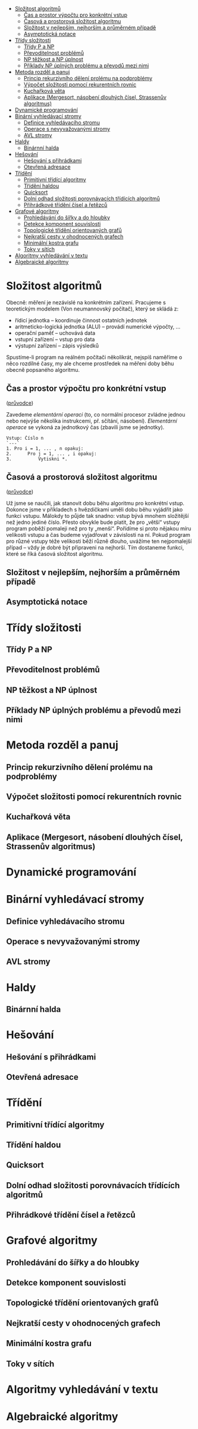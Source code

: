 - [Složitost algoritmů](#složitost-algoritmů)
  - [Čas a prostor výpočtu pro konkrétní vstup](#čas-a-prostor-výpočtu-pro-konkrétní-vstup)
  - [Časová a prostorová složitost algoritmu](#časová-a-prostorová-složitost-algoritmu)
  - [Složitost v nejlepším, nejhorším a průměrném případě](#složitost-v-nejlepším-nejhorším-a-průměrném-případě)
  - [Asymptotická notace](#asymptotická-notace)
- [Třídy složitosti](#třídy-složitosti)
  - [Třídy P a NP](#třídy-p-a-np)
  - [Převoditelnost problémů](#převoditelnost-problémů)
  - [NP těžkost a NP úplnost](#np-těžkost-a-np-úplnost)
  - [Příklady NP úplných problému a převodů mezi nimi](#příklady-np-úplných-problému-a-převodů-mezi-nimi)
- [Metoda rozděl a panuj](#metoda-rozděl-a-panuj)
  - [Princip rekurzivního dělení prolému na podproblémy](#princip-rekurzivního-dělení-prolému-na-podproblémy)
  - [Výpočet složitosti pomocí rekurentních rovnic](#výpočet-složitosti-pomocí-rekurentních-rovnic)
  - [Kuchařková věta](#kuchařková-věta)
  - [Aplikace (Mergesort, násobení dlouhých čísel, Strassenův algoritmus)](#aplikace-mergesort-násobení-dlouhých-čísel-strassenův-algoritmus)
- [Dynamické programování](#dynamické-programování)
- [Binární vyhledávací stromy](#binární-vyhledávací-stromy)
  - [Definice vyhledávacího stromu](#definice-vyhledávacího-stromu)
  - [Operace s nevyvažovanými stromy](#operace-s-nevyvažovanými-stromy)
  - [AVL stromy](#avl-stromy)
- [Haldy](#haldy)
  - [Binárnní halda](#binárnní-halda)
- [Hešování](#hešování)
  - [Hešování s přihrádkami](#hešování-s-přihrádkami)
  - [Otevřená adresace](#otevřená-adresace)
- [Třídění](#třídění)
  - [Primitivní třídící algoritmy](#primitivní-třídící-algoritmy)
  - [Třídění haldou](#třídění-haldou)
  - [Quicksort](#quicksort)
  - [Dolní odhad složitosti porovnávacích třídících algoritmů](#dolní-odhad-složitosti-porovnávacích-třídících-algoritmů)
  - [Přihrádkové třídění čísel a řetězců](#přihrádkové-třídění-čísel-a-řetězců)
- [Grafové algoritmy](#grafové-algoritmy)
  - [Prohledávání do šířky a do hloubky](#prohledávání-do-šířky-a-do-hloubky)
  - [Detekce komponent souvislosti](#detekce-komponent-souvislosti)
  - [Topologické třídění orientovaných grafů](#topologické-třídění-orientovaných-grafů)
  - [Nejkratší cesty v ohodnocených grafech](#nejkratší-cesty-v-ohodnocených-grafech)
  - [Minimální kostra grafu](#minimální-kostra-grafu)
  - [Toky v sítích](#toky-v-sítích)
- [Algoritmy vyhledávání v textu](#algoritmy-vyhledávání-v-textu)
- [Algebraické algoritmy](#algebraické-algoritmy)

# Složitost algoritmů

Obecně: měření je nezávislé na konkrétním zařízení. Pracujeme s teoretickým modelem (Von neumannovský počítač), který se skládá z:

- řídicí jednotka – koordinuje činnost ostatních jednotek
- aritmeticko-logická jednotka (ALU) – provádí numerické výpočty, ...
- operační paměť – uchovává data
- vstupní zařízení – vstup pro data
- výstupní zařízení – zápis výsledků

Spustíme-li program na reálném počítači několikrát, nejspíš naměříme o něco rozdílné časy, my ale chceme prostředek na měření doby běhu obecně popsaného algoritmu.

## Čas a prostor výpočtu pro konkrétní vstup

([průvodce](http://pruvodce.ucw.cz/static/pruvodce.pdf#page=42))

Zavedeme _elementární operaci_ (to, co normální procesor
zvládne jednou nebo nejvýše několika instrukcemi, př. sčítání, násobení). _Elementární operace_ se vykoná za jednotkový čas (zbavili jsme se jednotky).

```
Vstup: Číslo n
`---`
1. Pro i = 1, ... , n opakuj:
2.      Pro j = 1, ... , i opakuj:
3.          Vytiskni *.

```

## Časová a prostorová složitost algoritmu

([průvodce](http://pruvodce.ucw.cz/static/pruvodce.pdf#page=46))

Už jsme se naučili, jak stanovit dobu běhu algoritmu pro konkrétní vstup. Dokonce jsme
v příkladech s hvězdičkami uměli dobu běhu vyjádřit jako funkci vstupu. Málokdy to
půjde tak snadno: vstup bývá mnohem složitější než jedno jediné číslo. Přesto obvykle
bude platit, že pro „větší“ vstupy program poběží pomaleji než pro ty „menší“.
Pořídíme si proto nějakou míru velikosti vstupu a čas budeme vyjadřovat v závislosti
na ní. Pokud program pro různé vstupy téže velikosti běží různě dlouho, uvážíme ten
nejpomalejší případ – vždy je dobré být připraveni na nejhorší. Tím dostaneme funkci,
které se říká časová složitost algoritmu.

## Složitost v nejlepším, nejhorším a průměrném případě

## Asymptotická notace

# Třídy složitosti

## Třídy P a NP

## Převoditelnost problémů

## NP těžkost a NP úplnost

## Příklady NP úplných problému a převodů mezi nimi

# Metoda rozděl a panuj

## Princip rekurzivního dělení prolému na podproblémy

## Výpočet složitosti pomocí rekurentních rovnic

## Kuchařková věta

## Aplikace (Mergesort, násobení dlouhých čísel, Strassenův algoritmus)

# Dynamické programování

# Binární vyhledávací stromy

## Definice vyhledávacího stromu

## Operace s nevyvažovanými stromy

## AVL stromy

# Haldy

## Binárnní halda

# Hešování

## Hešování s přihrádkami

## Otevřená adresace

# Třídění

## Primitivní třídící algoritmy

## Třídění haldou

## Quicksort

## Dolní odhad složitosti porovnávacích třídících algoritmů

## Přihrádkové třídění čísel a řetězců

# Grafové algoritmy

## Prohledávání do šířky a do hloubky

## Detekce komponent souvislosti

## Topologické třídění orientovaných grafů

## Nejkratší cesty v ohodnocených grafech

## Minimální kostra grafu

## Toky v sítích

# Algoritmy vyhledávání v textu

# Algebraické algoritmy
